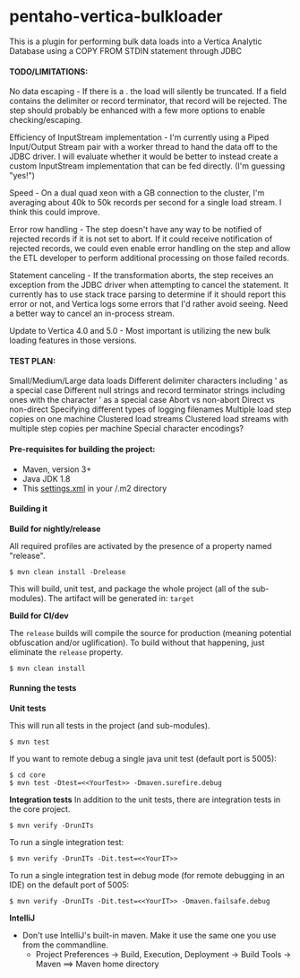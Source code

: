 

# pentaho-vertica-bulkloader #
This is a plugin for performing bulk data loads into a Vertica Analytic Database using a COPY FROM STDIN statement through JDBC

#### TODO/LIMITATIONS:

No data escaping - If there is a \. the load will silently be truncated.
  If a field contains the delimiter or record terminator, that record will be rejected.
  The step should probably be enhanced with a few more options to enable checking/escaping.
    
Efficiency of InputStream implementation - I'm currently using a Piped Input/Output Stream pair with a worker
  thread to hand the data off to the JDBC driver.  I will evaluate whether it would be better
  to instead create a custom InputStream implementation that can be fed directly. (I'm guessing "yes!") 
  
Speed - On a dual quad xeon with a GB connection to the cluster, I'm averaging
  about 40k to 50k records per second for a single load stream.  I think this could improve.
  
Error row handling - The step doesn't have any way to be notified of rejected records if it is not set to abort.
  If it could receive notification of rejected records, we could even enable error handling on the step
  and allow the ETL developer to perform additional processing on those failed records.
  
Statement canceling - If the transformation aborts, the step receives an exception from the JDBC driver when
  attempting to cancel the statement.  It currently has to use stack trace parsing to determine if it should
  report this error or not, and Vertica logs some errors that I'd rather avoid seeing.  Need a better way
  to cancel an in-process stream.

Update to Vertica 4.0 and 5.0 - Most important is utilizing the new bulk loading features in those versions.
  
#### TEST PLAN:

Small/Medium/Large data loads
Different delimiter characters including ' as a special case
Different null strings and record terminator strings including ones with the character ' as a special case
Abort vs non-abort
Direct vs non-direct
Specifying different types of logging filenames
Multiple load step copies  on one machine
Clustered load streams
Clustered load streams with multiple step copies per machine
Special character encodings?

#### Pre-requisites for building the project:
* Maven, version 3+
* Java JDK 1.8
* This [settings.xml](https://github.com/pentaho/maven-parent-poms/blob/master/maven-support-files/settings.xml) in your <user-home>/.m2 directory

#### Building it

__Build for nightly/release__

All required profiles are activated by the presence of a property named "release".

```
$ mvn clean install -Drelease
```

This will build, unit test, and package the whole project (all of the sub-modules). The artifact will be generated in: ```target```

__Build for CI/dev__

The `release` builds will compile the source for production (meaning potential obfuscation and/or uglification). To build without that happening, just eliminate the `release` property.

```
$ mvn clean install
```

#### Running the tests

__Unit tests__

This will run all tests in the project (and sub-modules).
```
$ mvn test
```

If you want to remote debug a single java unit test (default port is 5005):
```
$ cd core
$ mvn test -Dtest=<<YourTest>> -Dmaven.surefire.debug
```

__Integration tests__
In addition to the unit tests, there are integration tests in the core project.
```
$ mvn verify -DrunITs
```

To run a single integration test:
```
$ mvn verify -DrunITs -Dit.test=<<YourIT>>
```

To run a single integration test in debug mode (for remote debugging in an IDE) on the default port of 5005:
```
$ mvn verify -DrunITs -Dit.test=<<YourIT>> -Dmaven.failsafe.debug
```

__IntelliJ__

* Don't use IntelliJ's built-in maven. Make it use the same one you use from the commandline.
  * Project Preferences -> Build, Execution, Deployment -> Build Tools -> Maven ==> Maven home directory